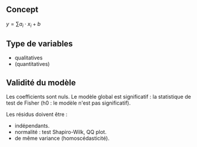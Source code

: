 ## Concept

$y = \sum{a_i \cdot x_i} + b$

## Type de variables

* qualitatives
* (quantitatives)

## Validité du modèle

Les coefficients sont nuls.
Le modèle global est significatif : la statistique de test de Fisher (h0 : le modèle n'est pas significatif).

Les résidus doivent être :

* indépendants.
* normalité : test Shapiro-Wilk, QQ plot.
* de même variance (homoscédasticité).